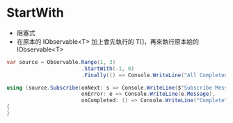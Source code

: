 # StartWith

- 阻塞式
- 在原本的 IObservable\<T> 加上會先執行的 T[]，再來執行原本給的 IObservable\<T>

```cs
var source = Observable.Range(1, 3)
                        .StartWith(-1, 0)
                        .Finally(() => Console.WriteLine("All Completed !"));

using (source.Subscribe(onNext: s => Console.WriteLine($"Subscribe Message:{s}"),
                        onError: e => Console.WriteLine(e.Message),
                        onCompleted: () => Console.WriteLine("Complete")))
{
}
```